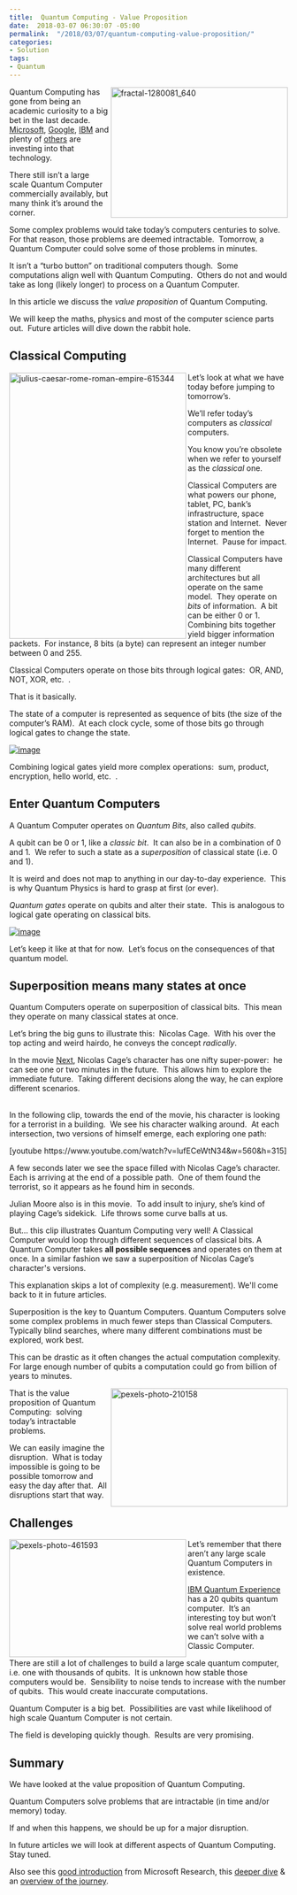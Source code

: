 ```yaml
---
title:  Quantum Computing - Value Proposition
date:  2018-03-07 06:30:07 -05:00
permalink:  "/2018/03/07/quantum-computing-value-proposition/"
categories:
- Solution
tags:
- Quantum
---
```

<p><a href="assets/2018/3/quantum-computing-value-proposition/fractal-1280081_640.jpg"><img width="320" height="236" title="fractal-1280081_640" align="right" style="border:0 currentcolor;border-image:none;float:right;display:inline;background-image:none;" alt="fractal-1280081_640" src="assets/2018/3/quantum-computing-value-proposition/fractal-1280081_640_thumb.jpg" border="0" /></a></p><p>Quantum Computing has gone from being an academic curiosity to a big bet in the last decade.&nbsp; <a href="http://www.zdnet.com/article/microsofts-next-big-bet-clue-its-just-hired-four-top-quantum-computing-scientists/">Microsoft</a>, <a href="https://www.ft.com/content/4b40be6c-0181-11e8-9650-9c0ad2d7c5b5">Google</a>, <a href="https://arstechnica.com/science/2016/05/how-ibms-new-five-qubit-universal-quantum-computer-works/">IBM</a> and plenty of <a href="https://quantumcomputingreport.com/players/public-companies/">others</a> are investing into that technology.</p><p>There still isn’t a large scale Quantum Computer commercially availably, but many think it’s around the corner.</p><p>Some complex problems would take today’s computers centuries to solve.&nbsp; For that reason, those problems are deemed intractable.&nbsp; Tomorrow, a Quantum Computer could solve some of those problems in minutes.</p><p>It isn’t a “turbo button” on traditional computers though.&nbsp; Some computations align well with Quantum Computing.&nbsp; Others do not and would take as long (likely longer) to process on a Quantum Computer.</p><p>In this article we discuss the <em>value proposition</em> of Quantum Computing.</p><p>We will keep the maths, physics and most of the computer science parts out.&nbsp; Future articles will dive down the rabbit hole.</p><h2>Classical Computing</h2><p><a href="assets/2018/3/quantum-computing-value-proposition/julius-caesar-rome-roman-empire-615344.jpg"><img width="320" height="481" title="julius-caesar-rome-roman-empire-615344" align="left" style="border:0 currentcolor;border-image:none;float:left;display:inline;background-image:none;" alt="julius-caesar-rome-roman-empire-615344" src="assets/2018/3/quantum-computing-value-proposition/julius-caesar-rome-roman-empire-615344_thumb.jpg" border="0" /></a>Let’s look at what we have today before jumping to tomorrow’s.</p><p>We’ll refer today’s computers as <em>classical</em> computers.</p><p>You know you’re obsolete when we refer to yourself as the <em>classical </em>one.</p><p>Classical Computers are what powers our phone, tablet, PC, bank’s infrastructure, space station and Internet.&nbsp; Never forget to mention the Internet.&nbsp; Pause for impact.</p><p>Classical Computers have many different architectures but all operate on the same model.&nbsp; They operate on <em>bits</em> of information.&nbsp; A bit can be either 0 or 1.&nbsp; Combining bits together yield bigger information packets.&nbsp; For instance, 8 bits (a byte) can represent an integer number between 0 and 255.</p><p>Classical Computers operate on those bits through logical gates:&nbsp; OR, AND, NOT, XOR, etc.&nbsp; .</p><p>That is it basically.</p><p>The state of a computer is represented as sequence of bits (the size of the computer’s RAM).&nbsp; At each clock cycle, some of those bits go through logical gates to change the state.</p><p><a href="assets/2018/3/quantum-computing-value-proposition/image3.png"><img title="image" style="border:0 currentcolor;border-image:none;display:inline;background-image:none;" alt="image" src="assets/2018/3/quantum-computing-value-proposition/image_thumb3.png" border="0" /></a></p><p>Combining logical gates yield more complex operations:&nbsp; sum, product, encryption, hello world, etc.&nbsp; .</p><h2>Enter Quantum Computers</h2><p>A Quantum Computer operates on <em>Quantum Bits</em>, also called <em>qubits</em>.</p><p>A qubit can be 0 or 1, like a <em>classic bit</em>.&nbsp; It can also be in a combination of 0 and 1.&nbsp; We refer to such a state as a <em>superposition</em> of classical state (i.e. 0 and 1).</p><p>It is weird and does not map to anything in our day-to-day experience.&nbsp; This is why Quantum Physics is hard to grasp at first (or ever).</p><p><em>Quantum gates </em>operate on qubits and alter their state.&nbsp; This is analogous to logical gate operating on classical bits.</p><p><a href="assets/2018/3/quantum-computing-value-proposition/image5.png"><img title="image" style="border:0 currentcolor;border-image:none;display:inline;background-image:none;" alt="image" src="assets/2018/3/quantum-computing-value-proposition/image_thumb5.png" border="0" /></a></p><p>
Let’s keep it like at that for now.&nbsp; Let’s focus on the consequences of that quantum model.</p><h2>Superposition means many states at once</h2><p>Quantum Computers operate on superposition of classical bits.&nbsp; This mean they operate on many classical states at once.</p><p>Let’s bring the big guns to illustrate this:&nbsp; Nicolas Cage.&nbsp; With his over the top acting and weird hairdo, he conveys the concept <em>radically</em>.</p><p>In the movie <a href="https://en.wikipedia.org/wiki/Next_(2007_film)">Next</a>, Nicolas Cage’s character has one nifty super-power:&nbsp; he can see one or two minutes in the future.&nbsp; This allows him to explore the immediate future.&nbsp; Taking different decisions along the way, he can explore different scenarios.</p><p><br />
In the following clip, towards the end of the movie, his character is looking for a terrorist in a building.&nbsp; We see his character walking around.&nbsp; At each intersection, two versions of himself emerge, each exploring one path:</p><p>[youtube https://www.youtube.com/watch?v=lufECeWtN34&amp;w=560&amp;h=315]
</p>
<p>A few seconds later we see the space filled with Nicolas Cage’s character.&nbsp; Each is arriving at the end of a possible path.&nbsp; One of them found the terrorist, so it appears as he found him in seconds.</p><p>Julian Moore also is in this movie.&nbsp; To add insult to injury, she’s kind of playing Cage’s sidekick.&nbsp; Life throws some curve balls at us.</p><p>But… this clip illustrates Quantum Computing very well! A Classical Computer would loop through different sequences of classical bits. A Quantum Computer takes <strong>all possible sequences</strong> and operates on them at once. In a similar fashion we saw a superposition of Nicolas Cage’s character's versions.</p><p></p><p>This explanation skips a lot of complexity (e.g. measurement). We'll come back to it in future articles.</p><p>Superposition is the key to Quantum Computers. Quantum Computers solve some complex problems in much fewer steps than Classical Computers. Typically blind searches, where many different combinations must be explored, work best.<br /></p>
<p>This can be drastic as it often changes the actual computation complexity.&nbsp; For large enough number of qubits a computation could go from billion of years to minutes.</p><p><a href="assets/2018/3/quantum-computing-value-proposition/pexels-photo-2101581.jpg"><img width="320" height="214" title="pexels-photo-210158" align="right" style="border:0 currentcolor;border-image:none;float:right;display:inline;background-image:none;" alt="pexels-photo-210158" src="assets/2018/3/quantum-computing-value-proposition/pexels-photo-210158_thumb1.jpg" border="0" /></a>That is the value proposition of Quantum Computing:&nbsp; solving today’s intractable problems.</p><p>We can easily imagine the disruption.&nbsp; What is today impossible is going to be possible tomorrow and easy the day after that.&nbsp; All disruptions start that way.</p><h2>Challenges</h2><p><a href="assets/2018/3/quantum-computing-value-proposition/pexels-photo-461593.jpg"><img width="320" height="213" title="pexels-photo-461593" align="left" style="border:0 currentcolor;border-image:none;float:left;display:inline;background-image:none;" alt="pexels-photo-461593" src="assets/2018/3/quantum-computing-value-proposition/pexels-photo-461593_thumb.jpg" border="0" /></a>Let’s remember that there aren’t any large scale Quantum Computers in existence.</p><p><a href="https://en.wikipedia.org/wiki/IBM_Quantum_Experience">IBM Quantum Experience</a> has a 20 qubits quantum computer.&nbsp; It’s an interesting toy but won’t solve real world problems we can’t solve with a Classic Computer.</p><p>There are still a lot of challenges to build a large scale quantum computer, i.e. one with thousands of qubits.&nbsp; It is unknown how stable those computers would be.&nbsp; Sensibility to noise tends to increase with the number of qubits.&nbsp; This would create inaccurate computations.</p><p>Quantum Computer is a big bet.&nbsp; Possibilities are vast while likelihood of high scale Quantum Computer is not certain.</p><p>The field is developing quickly though.&nbsp; Results are very promising.</p><h2>Summary</h2><p>We have looked at the value proposition of Quantum Computing.</p><p>
Quantum Computers solve problems that are intractable (in time and/or memory) today.</p><p>If and when this happens, we should be up for a major disruption.</p><p>In future articles we will look at different aspects of Quantum Computing.&nbsp; Stay tuned.</p><p>Also see this <a href="https://www.youtube.com/watch?v=70Z-UUPjYY4">good introduction</a> from Microsoft Research, this <a href="https://www.youtube.com/watch?v=nWqs6S259Z4">deeper dive</a> &amp; an <a href="https://www.youtube.com/watch?v=N3csr3fXBfo">overview of the journey</a>.</p>